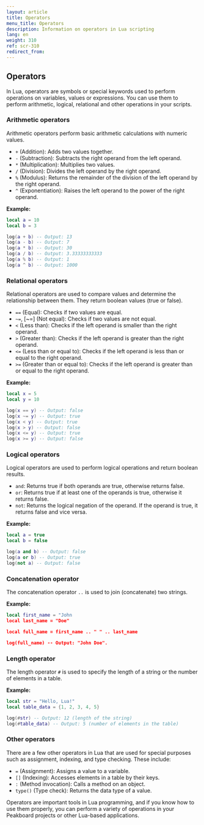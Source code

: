 ```yaml
---
layout: article
title: Operators
menu_title: Operators
description: Information on operators in Lua scripting
lang: en
weight: 310
ref: scr-310
redirect_from:
---
```


## Operators

In Lua, operators are symbols or special keywords used to perform operations on variables, values or expressions. You can use them to perform arithmetic, logical, relational and other operations in your scripts.

### Arithmetic operators

Arithmetic operators perform basic arithmetic calculations with numeric values.

* `+` (Addition): Adds two values together.
* `-` (Subtraction): Subtracts the right operand from the left operand.
* `*` (Multiplication): Multiplies two values.
* `/` (Division): Divides the left operand by the right operand.
* `%` (Modulus): Returns the remainder of the division of the left operand by the right operand.
* `^` (Exponentiation): Raises the left operand to the power of the right operand.

**Example:**

```lua
local a = 10
local b = 3

log(a + b) -- Output: 13
log(a - b) -- Output: 7
log(a * b) -- Output: 30
log(a / b) -- Output: 3.33333333333
log(a % b) -- Output: 1
log(a ^ b) -- Output: 1000
```

### Relational operators

Relational operators are used to compare values and determine the relationship between them. They return boolean values (true or false).

* `==` (Equal): Checks if two values are equal.
* `~=`, [~=] (Not equal): Checks if two values are not equal.
* `<` (Less than): Checks if the left operand is smaller than the right operand.
* `>` (Greater than): Checks if the left operand is greater than the right operand.
* `<=` (Less than or equal to): Checks if the left operand is less than or equal to the right operand.
* `>=` (Greater than or equal to): Checks if the left operand is greater than or equal to the right operand.

**Example:**

```lua
local x = 5
local y = 10

log(x == y) -- Output: false
log(x ~= y) -- Output: true
log(x < y) -- Output: true
log(x > y) -- Output: false
log(x <= y) -- Output: true
log(x >= y) -- Output: false
```

### Logical operators

Logical operators are used to perform logical operations and return boolean results.

* `and`: Returns true if both operands are true, otherwise returns false.
* `or`: Returns true if at least one of the operands is true, otherwise it returns false.
* `not`: Returns the logical negation of the operand. If the operand is true, it returns false and vice versa.

**Example:**

```lua
local a = true
local b = false

log(a and b) -- Output: false
log(a or b) -- Output: true
log(not a) -- Output: false
```

### Concatenation operator

The concatenation operator `..` is used to join (concatenate) two strings.

**Example:**

```lua
local first_name = "John
local last_name = "Doe"

local full_name = first_name .. " " .. last_name

log(full_name) -- Output: "John Doe".
```

### Length operator

The length operator `#` is used to specify the length of a string or the number of elements in a table.

**Example:**

```lua
local str = "Hello, Lua!"
local table_data = {1, 2, 3, 4, 5}

log(#str) -- Output: 12 (length of the string)
log(#table_data) -- Output: 5 (number of elements in the table)
```

### Other operators

There are a few other operators in Lua that are used for special purposes such as assignment, indexing, and type checking. These include:

* `=` (Assignment): Assigns a value to a variable.
* `[]` (Indexing): Accesses elements in a table by their keys.
* `:` (Method invocation): Calls a method on an object.
* `type()` (Type check): Returns the data type of a value.

Operators are important tools in Lua programming, and if you know how to use them properly, you can perform a variety of operations in your Peakboard projects or other Lua-based applications.
